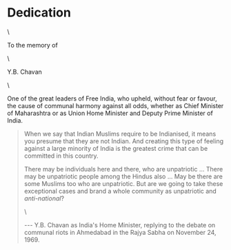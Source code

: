 # Dedication

\ 

To the memory of

\ 

Y.B. Chavan

\ 

One of the great leaders of Free India, who upheld,
without fear or favour, the cause of communal
harmony against all odds, whether as Chief
Minister of Maharashtra or as Union Home
Minister and Deputy Prime Minister of India.

>When we say that Indian Muslims require to
>be Indianised, it means you presume that they are
>not Indian. And creating this type of feeling against
>a large minority of India is the greatest crime that
>can be committed in this country.
>
>There may be individuals here and there, who are
>unpatriotic ... There may be unpatriotic people
>among the Hindus also ... May be there are some
>Muslims too who are unpatriotic. But are we going
>to take these exceptional cases and brand a whole
>community as unpatriotic and _anti-national_?
>
> \
>
> --- Y.B. Chavan as India's Home Minister, replying
>to the debate on communal riots in Ahmedabad in
>the Rajya Sabha on November 24, 1969.
